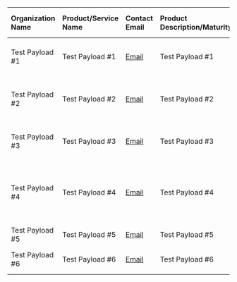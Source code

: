 | Organization Name | Product/Service Name | Contact Email | Product Description/Maturity | Covered Use Cases | USDM Version Compatibility |
| :--- | :--- | :--- | :--- | :--- | :--- |
| Test Payload #1 | Test Payload #1 | [Email](mailto:colin.bradshaw@paconsulting.com) | Test Payload #1 | Electronic Health Record (EHR) | 1.0 |
| Test Payload #2 | Test Payload #2 | [Email](mailto:colin.bradshaw@paconsulting.com) | Test Payload #2 | Electronic Health Record (EHR), Other(s) | 1.5 |
| Test Payload #3 | Test Payload #3 | [Email](mailto:colin.bradshaw@paconsulting.com) | Test Payload #3 | Electronic Health Record (EHR) | 2.0 |
| Test Payload #4 | Test Payload #4 | [Email](mailto:colin.bradshaw@paconsulting.com) | Test Payload #4 | Electronic Health Record (EHR), Test Payload #4 | 2.5 |
| Test Payload #5 | Test Payload #5 | [Email](mailto:colin.bradshaw@paconsulting.com) | Test Payload #5 | Other(s) | 2.6 |
| Test Payload #6 | Test Payload #6 | [Email](mailto:colin.bradshaw@paconsulting.com) | Test Payload #6 | Test Payload #6 | 3.0 |
